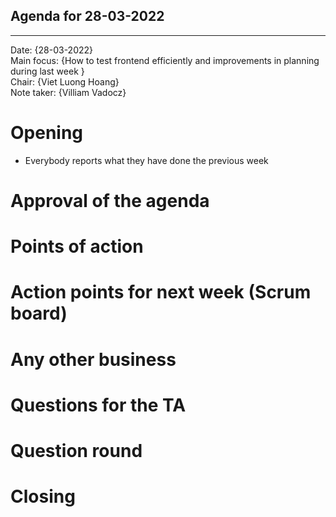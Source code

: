 ## Agenda for 28-03-2022

---
Date:           {28-03-2022}\
Main focus:     {How to test frontend efficiently and improvements in planning during last week }\
Chair:          {Viet Luong Hoang}\
Note taker:     {Villiam Vadocz}

# Opening
- Everybody reports what they have done the previous week

# Approval of the agenda

# Points of action

# Action points for next week (Scrum board)

# Any other business

# Questions for the TA

# Question round

# Closing

